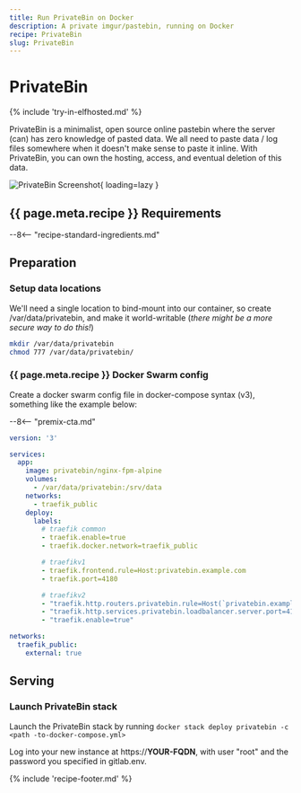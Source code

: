 ```yaml
---
title: Run PrivateBin on Docker
description: A private imgur/pastebin, running on Docker
recipe: PrivateBin
slug: PrivateBin
---
```


# PrivateBin

{% include 'try-in-elfhosted.md' %}

PrivateBin is a minimalist, open source online pastebin where the server (can) has zero knowledge of pasted data. We all need to paste data / log files somewhere when it doesn't make sense to paste it inline. With PrivateBin, you can own the hosting, access, and eventual deletion of this data.

![PrivateBin Screenshot](../images/privatebin.png){ loading=lazy }

## {{ page.meta.recipe }} Requirements

--8<-- "recipe-standard-ingredients.md"

## Preparation

### Setup data locations

We'll need a single location to bind-mount into our container, so create /var/data/privatebin, and make it world-writable (_there might be a more secure way to do this!_)

```bash
mkdir /var/data/privatebin
chmod 777 /var/data/privatebin/
```

### {{ page.meta.recipe }} Docker Swarm config

Create a docker swarm config file in docker-compose syntax (v3), something like the example below:

--8<-- "premix-cta.md"

```yaml
version: '3'

services:
  app:
    image: privatebin/nginx-fpm-alpine
    volumes:
      - /var/data/privatebin:/srv/data
    networks:
      - traefik_public
    deploy:
      labels:
        # traefik common
        - traefik.enable=true
        - traefik.docker.network=traefik_public

        # traefikv1
        - traefik.frontend.rule=Host:privatebin.example.com
        - traefik.port=4180     

        # traefikv2
        - "traefik.http.routers.privatebin.rule=Host(`privatebin.example.com`)"
        - "traefik.http.services.privatebin.loadbalancer.server.port=4180"
        - "traefik.enable=true"

networks:
  traefik_public:
    external: true
```

## Serving

### Launch PrivateBin stack

Launch the PrivateBin stack by running ```docker stack deploy privatebin -c <path -to-docker-compose.yml>```

Log into your new instance at https://**YOUR-FQDN**, with user "root" and the password you specified in gitlab.env.

[^1]: The [PrivateBin repo](https://github.com/PrivateBin/PrivateBin/blob/master/INSTALL.md) explains how to tweak configuration options, or to use a database instead of file storage, if your volume justifies it :)
[^2]: The inclusion of Privatebin was due to the efforts of @gkoerk in our [Discord server](http://chat.funkypenguin.co.nz)- Unfortunately on the 22nd August 2020 Jerry passed away. Jerry was very passionate and highly regarded in the field of Information Technology. He will be missed.

{% include 'recipe-footer.md' %}
